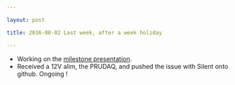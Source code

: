 ```yaml
---

layout: post

title: 2016-08-02 Last week, after a week holiday

---
```



-   Working on the [milestone
    presentation](http://kelu124.github.io/echomods/20160720-Milestone.html).
-   Received a 12V alim, the PRUDAQ, and pushed the issue with Silent
    onto github. Ongoing !

